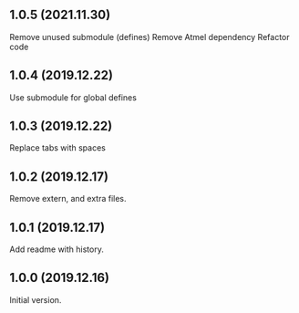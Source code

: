 
1.0.5 (2021.11.30)
---------------------
Remove unused submodule (defines)
Remove Atmel dependency
Refactor code

1.0.4 (2019.12.22)
---------------------
Use submodule for global defines

1.0.3 (2019.12.22)
---------------------
Replace tabs with spaces

1.0.2 (2019.12.17)
---------------------
Remove extern, and extra files.

1.0.1 (2019.12.17)
---------------------
Add readme with history.

1.0.0 (2019.12.16)
---------------------
Initial version.